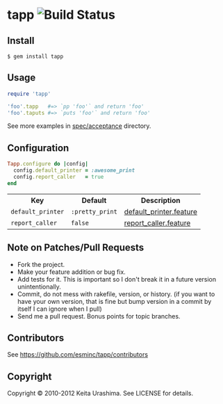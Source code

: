 # tapp ![Build Status](https://secure.travis-ci.org/esminc/tapp.png?branch=master)

## Install

```
$ gem install tapp
```

## Usage

``` ruby
require 'tapp'

'foo'.tapp   #=> `pp 'foo'` and return 'foo'
'foo'.taputs #=> `puts 'foo'` and return 'foo'
```

See more examples in [spec/acceptance](https://github.com/esminc/tapp/tree/master/spec/acceptance) directory.

## Configuration

``` ruby
Tapp.configure do |config|
  config.default_printer = :awesome_print
  config.report_caller   = true
end
```

<table>
  <tr>
    <th>Key</th>
    <th>Default</th>
    <th>Description</th>
  </tr>
  <tr>
    <td><code>default_printer</code></td>
    <td><code>:pretty_print</code></td>
    <td><a href="https://github.com/esminc/tapp/blob/master/spec/acceptance/default_printer.feature">default_printer.feature</a></td>
  </tr>
  <tr>
    <td><code>report_caller</code></td>
    <td><code>false</code></td>
    <td><a href="https://github.com/esminc/tapp/blob/master/spec/acceptance/report_caller.feature">report_caller.feature</a></td>
  </tr>
</table>

## Note on Patches/Pull Requests

* Fork the project.
* Make your feature addition or bug fix.
* Add tests for it. This is important so I don't break it in a
  future version unintentionally.
* Commit, do not mess with rakefile, version, or history.
  (if you want to have your own version, that is fine but bump version in a commit by itself I can ignore when I pull)
* Send me a pull request. Bonus points for topic branches.

## Contributors
See https://github.com/esminc/tapp/contributors

## Copyright
Copyright &copy; 2010-2012 Keita Urashima. See LICENSE for details.
